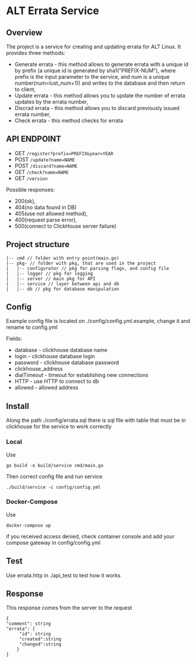 # ALT Errata Service

## Overview
The project is a service for creating and updating errata for ALT Linux. It provides three methods:
- Generate errata - this method allows to generate errata with a unique id by prefix (a unique id is generated by
 sha1("PREFIX-NUM"), where prefix is the input parameter to the service, and num is a unique number(num=lust_num+1))
and writes to the database and then return to client,
- Update errata - this method allows you to update the number of errata updates by the errata number,
- Discrad errata - this method allows you to discard previously issued errata number,
- Check errata - this method checks for errata

## API ENDPOINT
- GET `/register?prefix=PREFIX&year=YEAR`
- POST `/update?name=NAME`
- POST `/discard?name=NAME`
- GET `/check?name=NAME`
- GET `/version`

Possible responses: 
- 200(ok),
- 404(no data found in DB)
- 405(use not allowed method),
- 400(request parse error),
- 500(connect to ClickHouse server failure)

## Project structure
```
|-- cmd // folder with entry point(main.go)
|-- pkg- // folder with pkg, that are used in the project
|   |-- configurator // pkg for parsing flags, and config file
|   |-- logger // pkg for logging
|   |-- server // main pkg for API 
|   |-- service // layer between api and db
|   |-- db // pkg for database manipulation
```
## Config
Example config file is located on ./config/config.yml.example, change it and rename to config.yml

Fields:
- database - clickhouse database name
- login - clickhouse database login
- password - clickhouse database password
- clickhouse_address 
- dialTimeout - timeout for establishing new connections
- HTTP - use HTTP to connect to db
- allowed - allowed address

## Install
Along the path ./config/errata.sql there is sql file with table that must be in clickhouse for the service to work correctly
### Local
Use 
```
go build -o build/service cmd/main.go
```
Then correct config file and run service 
```
./build/service -c config/config.yml
```
### Docker-Compose
Use
```
docker-compose up 
```

if you received access denied, check container console and add your compose gateway in config/config.yml

## Test
Use errata.http in ./api_test to test how it works

## Response
This response comes from the server to the request
```
{
"comment": string
"errata": {
     "id": string
     "created":string
     "changed":string
    }
}
```

